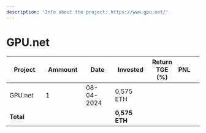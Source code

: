 ```yaml
---
description: 'Info about the project: https://www.gpu.net/'
---
```


# GPU.net

<table data-full-width="true"><thead><tr><th width="141">Project</th><th width="138">Ammount</th><th width="132">Date</th><th width="133">Invested</th><th>Return TGE (%)</th><th>PNL</th><th></th></tr></thead><tbody><tr><td>GPU.net </td><td>1</td><td>08-04-2024</td><td>0,575 ETH</td><td></td><td></td><td></td></tr><tr><td><strong>Total</strong></td><td></td><td></td><td><strong>0,575 ETH</strong></td><td></td><td></td><td></td></tr></tbody></table>
